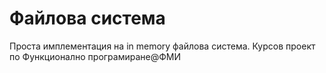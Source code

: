 # Файлова система

Проста имплементация на in memory файлова система. Курсов проект по Функционално програмиране@ФМИ
